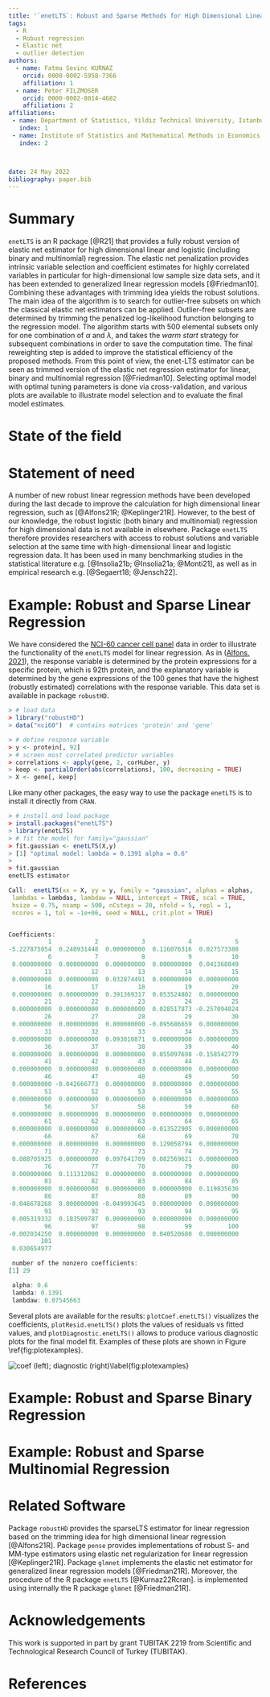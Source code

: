 ```yaml
---
title: '`enetLTS`: Robust and Sparse Methods for High Dimensional Linear and Binary and Multinomial Regression'
tags:
  - R
  - Robust regression
  - Elastic net
  - outlier detection
authors:
  - name: Fatma Sevinc KURNAZ
    orcid: 0000-0002-5958-7366 
    affiliation: 1
  - name: Peter FILZMOSER
    orcid: 0000-0002-8014-4682
    affiliation: 2
affiliations:
 - name: Department of Statistics, Yildiz Technical University, Istanbul, Turkey
   index: 1
 - name: Institute of Statistics and Mathematical Methods in Economics, TU Wien, Vienna, Austria
   index: 2



date: 24 May 2022
bibliography: paper.bib
---
```


# Summary


`enetLTS` is an R package [@R21] that provides a fully robust version of 
elastic net estimator for high dimensional linear and logistic (including 
binary and multinomial) regression. The elastic net penalization provides 
intrinsic variable selection and coefficient estimates for highly correlated 
variables in particular for high-dimensional low sample size 
data sets, and it has been extended to generalized linear regression models 
[@Friedman10]. 
Combining these advantages with trimming idea yields the robust solutions.
The main idea of the algorithm is to search for outlier-free subsets on which the classical elastic 
net estimators can be applied. Outlier-free subsets are determined by trimming 
the penalized log-likelihood function belonging to the regression model. 
The algorithm starts with 500 elemental subsets
only for one combination of $\alpha$ and $\lambda$, and takes the *warm start* strategy
for subsequent combinations in order to save the computation time.
The final reweighting step is added to improve the statistical 
efficiency of the proposed methods. 
From this point of view, the enet-LTS estimator can be seen as trimmed version 
of the elastic net regression estimator for linear, binary and multinomial 
regression [@Friedman10]. 
Selecting optimal model with optimal tuning parameters is done via cross-validation, 
and various plots are available to illustrate model selection and to evaluate the 
final model estimates. 


# State of the field

# Statement of need

A number of new robust linear regression methods have been developed during the last 
decade to improve the calculation for high dimensional linear regression, such as 
[@Alfons21R; @Keplinger21R]. 
However, to the best of our knowledge, the robust logistic (both binary and multinomial) 
regression for high dimensional data is not available in elsewhere.
Package `enetLTS` therefore provides
researchers with access to robust solutions and variable selection at the same time
with high-dimensional linear and logistic regression data. 
It has been used in many benchmarking studies in the statistical
literature e.g. [@Insolia21b; @Insolia21a; @Monti21], 
as well as in empirical research e.g. [@Segaert18; @Jensch22].


# Example: Robust and Sparse Linear Regression

We have considered the [NCI-60 cancer cell panel](https://discover.nci.nih.gov/cellminer/) data in order to illustrate the functionality of the `enetLTS` model for linear regression. As in ([Alfons, 2021](https://joss.theoj.org/papers/10.21105/joss.03786)), the response variable is determined by the protein expressions for a specific protein, which is 92th protein, and
the explanatory variable is determined by the gene expressions of the 100 genes that have the highest (robustly estimated) correlations with the response variable. This data set is available in package `robustHD`.

```R
> # load data
> library("robustHD")
> data("nci60")  # contains matrices 'protein' and 'gene'

> # define response variable
> y <- protein[, 92]
> # screen most correlated predictor variables
> correlations <- apply(gene, 2, corHuber, y)
> keep <- partialOrder(abs(correlations), 100, decreasing = TRUE)
> X <- gene[, keep]
```

Like many other packages, the easy way to use the package `enetLTS` is to install it directly from `CRAN`. 

```R
> # install and load package
> install.packages("enetLTS")
> library(enetLTS)
> # fit the model for family="gaussian"
> fit.gaussian <- enetLTS(X,y)
> [1] "optimal model: lambda = 0.1391 alpha = 0.6"
>
> fit.gaussian
enetLTS estimator 

Call:  enetLTS(xx = X, yy = y, family = "gaussian", alphas = alphas,      
 lambdas = lambdas, lambdaw = NULL, intercept = TRUE, scal = TRUE,      
 hsize = 0.75, nsamp = 500, nCsteps = 20, nfold = 5, repl = 1,      
 ncores = 1, tol = -1e+06, seed = NULL, crit.plot = TRUE) 


Coefficients:
           1            2            3            4            5 
-5.227875054  0.240931448  0.000000000  0.116076316  0.027573388 
           6            7            8            9           10 
 0.000000000  0.000000000  0.000000000  0.000000000  0.041368849 
          11           12           13           14           15 
 0.000000000  0.000000000  0.032874491  0.000000000  0.000000000 
          16           17           18           19           20 
 0.000000000  0.000000000  0.391369317  0.053524802  0.000000000 
          21           22           23           24           25 
 0.000000000  0.000000000  0.000000000  0.028517873 -0.257094024 
          26           27           28           29           30 
 0.000000000  0.000000000  0.000000000 -0.095686659  0.000000000 
          31           32           33           34           35 
 0.000000000  0.000000000  0.093010871  0.000000000  0.000000000 
          36           37           38           39           40 
 0.000000000  0.000000000  0.000000000  0.055097698 -0.158542779 
          41           42           43           44           45 
 0.000000000  0.000000000  0.000000000  0.000000000  0.000000000 
          46           47           48           49           50 
 0.000000000 -0.042666773  0.000000000  0.000000000  0.000000000 
          51           52           53           54           55 
 0.000000000  0.000000000  0.000000000  0.000000000  0.000000000 
          56           57           58           59           60 
 0.000000000  0.000000000  0.000000000  0.000000000  0.000000000 
          61           62           63           64           65 
 0.000000000  0.000000000  0.000000000 -0.013522905  0.000000000 
          66           67           68           69           70 
 0.000000000  0.000000000  0.000000000  0.129058794  0.000000000 
          71           72           73           74           75 
 0.088705925  0.000000000  0.097641709  0.082569621  0.000000000 
          76           77           78           79           80 
 0.000000000  0.111312062  0.000000000  0.000000000  0.000000000 
          81           82           83           84           85 
 0.000000000  0.000000000  0.000000000  0.000000000  0.119835636 
          86           87           88           89           90 
-0.046678268  0.000000000 -0.049993645  0.000000000  0.000000000 
          91           92           93           94           95 
 0.005319332  0.183509787  0.000000000  0.000000000  0.000000000 
          96           97           98           99          100 
-0.002034250  0.000000000  0.000000000  0.040520680  0.000000000 
         101 
 0.030654977 

 number of the nonzero coefficients:
[1] 29

 alpha: 0.6
 lambda: 0.1391
 lambdaw: 0.07545663
```

Several plots are available for the results: `plotCoef.enetLTS()` visualizes the coefficients, 
`plotResid.enetLTS()` plots the values of residuals vs fitted values, 
and `plotDiagnostic.enetLTS()` allows to produce various diagnostic
plots for the final model fit. 
Examples of these plots are shown in Figure \ref{fig:plotexamples}.

![coef (left); diagnostic (right)\label{fig:plotexamples}](JOSSgausPlotDiagnosticNCI60.pdf.png)

# Example: Robust and Sparse Binary Regression




# Example: Robust and Sparse Multinomial Regression


# Related Software

Package `robustHD` provides the sparseLTS estimator for linear regression based on the trimming idea for high dimensional linear regression [@Alfons21R]. Package `pense` provides implementations of robust S- and MM-type estimators using elastic net
regularization for linear regression [@Keplinger21R]. Package `glmnet` implements the elastic net estimator for generalized linear regression models [@Friedman21R]. Moreover, the procedure of the R package `enetLTS` [@Kurnaz22Rcran]. is implemented using internally the R package `glmnet` [@Friedman21R].  


# Acknowledgements

This work is supported in part by grant TUBITAK 2219 from Scientific and Technological Research Council of Turkey (TUBITAK). 


# References
